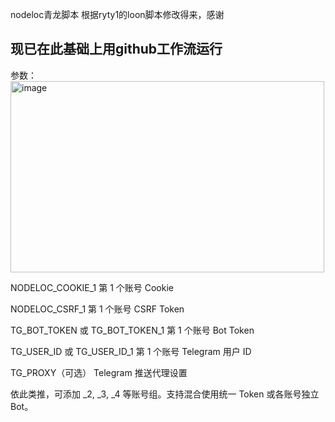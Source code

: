 nodeloc青龙脚本
根据ryty1的loon脚本修改得来，感谢

## 现已在此基础上用github工作流运行

参数：
<img width="502" height="306" alt="image" src="https://github.com/user-attachments/assets/7d827016-251a-4528-9fee-2080ce2ada5a" />

NODELOC_COOKIE_1	第 1 个账号 Cookie

NODELOC_CSRF_1	第 1 个账号 CSRF Token

TG_BOT_TOKEN 或 TG_BOT_TOKEN_1	第 1 个账号 Bot Token

TG_USER_ID 或 TG_USER_ID_1	第 1 个账号 Telegram 用户 ID

TG_PROXY（可选）	Telegram 推送代理设置

依此类推，可添加 _2, _3, _4 等账号组。支持混合使用统一 Token 或各账号独立 Bot。
